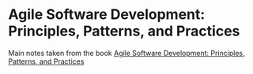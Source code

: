 # Agile Software Development: Principles, Patterns, and Practices

Main notes taken from the book [Agile Software Development: Principles, Patterns, and Practices](https://www.amazon.com/dp/0135974445/ref=cm_sw_em_r_mt_dp_U_WkmxEbK5494B2)
